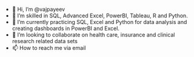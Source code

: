 - 👋 Hi, I’m @vajpayeev
- 👀 I’m skilled in SQL, Advanced Excel, PowerBI, Tableau, R and Python.
- 🌱 I’m currently practicing SQL, Excel and Python  for data analysis and creating dashboards in PowerBI and Excel.
- 💞️ I’m looking to collaborate on health care, insurance and clinical research related data sets
- 📫 How to reach me via email


<!---
vajpayeev/vajpayeev is a ✨ special ✨ repository because its `README.md` (this file) appears on your GitHub profile.
You can click the Preview link to take a look at your changes.
--->
